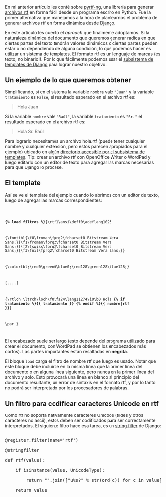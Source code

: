 <html><body><p>En mi anterior artículo les conté sobre <a href="http://www.juanjoconti.com.ar/2008/06/12/soporte-unicode-para-pyrtf-ng/" title="pyrtf-ng" target="_blank">pyrtf-ng</a>, una librería para generar <a href="http://es.wikipedia.org/wiki/Rich_Text_Format" title="Rich Text Format" target="_blank">archivos rtf</a> en forma fácil desde un programa escrito en Python. Fue la primer alternativa que manejamos a la hora de plantearnos el problema de generar archivos rtf en forma dinámica desde <a href="http://www.djangoproject.com" title="Django project" target="_blank">Django</a>.



En este artículo les cuento el <em>aproach</em> que finalmente adoptamos. Si la naturaleza dinámica del documento que queremos generar radica en que ciertas partes del texto tendrán valores dinámicos o ciertas partes pueden estar o no dependiendo de alguna condición, lo que podemos hacer es utilizar un sistema de templates. El formato rtf es un lenguaje de marcas (es texto, no binario!). Por lo que fácilmente podemos usar el <a href="http://www.djangoproject.com/documentation/templates/" target="_blank">subsistema de templates de Django</a> para lograr nuestro objetivo.<!--more-->

</p><h2>Un ejemplo de lo que queremos obtener</h2>

Simplificando, si en el sistema la variable <code>nombre</code> vale <code>"Juan"</code> y la variable <code>tratamiento</code> es <code>False</code>, el resultado esperado en el archivo rtf es:

<blockquote>Hola Juan</blockquote>

Si la variable <code>nombre</code> vale <code>"Raúl"</code>, la variable <code>tratamiento</code> es <code>"Sr."</code> el resultado esperado en el archivo rtf es:

<blockquote>Hola Sr. Raúl</blockquote>

Para lograrlo necesitamos un archivo hola.rtf (puede tener cualquier nombre y cualquier extensión, pero estos parecen apropiados para el ejemplo) ubicado en algún <a href="http://www.djangoproject.com/documentation/settings/#template-dirs" title="Definido en settings.py" target="_blank">directorio accesible por el subsistema de templates</a>. Tip: crear un archivo rtf con OpenOffice Writer o WordPad y luego editarlo con un editor de texto para agregar las marcas necesarias para que Django lo procese.

<h2>El template</h2>

Así se ve el template del ejemplo cuando lo abrimos con un editor de texto, luego de agregar las marcas correspondientes:

<code>

<strong>{% load filtros %}</strong>{\rtf1\ansi\deff0\adeflang1025

{\fonttbl{\f0\froman\fprq2\fcharset0 Bitstream Vera Sans;}{\f1\froman\fprq2\fcharset0 Bitstream Vera Sans;}{\f2\fswiss\fprq2\fcharset0 Bitstream Vera Sans;}{\f3\fnil\fprq2\fcharset0 Bitstream Vera Sans;}}

{\colortbl;\red0\green0\blue0;\red128\green128\blue128;}

[....]

{\rtlch \ltrch\loch\f0\fs24\lang11274\i0\b0 Hola <strong>{% if tratamiento %}{{ tratamiento }} {% endif %}{{ nombre|rtf }}</strong>}

\par }

</code>

El encabezado suele ser largo (esto depende del programa utilizado para crear el documento, con WordPad se obtienen los encabezados más cortos). Las partes importantes están resaltadas en <strong>negrita</strong>.



El bloque <code>load</code> carga el filtro de nombre rtf que luego es usado. Notar que este bloque debe incluirse en la misma línea que la primer línea del documento o en alguna línea siguiente, pero nunca en la primer línea del archivo y solo. Esto provocará una línea en blanco al principio del documento resultante, un error de sintaxis en el formato rtf, y por lo tanto no podrá ser interpretado por los procesadores de palabras.

<h2>Un filtro para codificar caracteres Unicode en rtf</h2>

Como rtf no soporta nativamente caracteres Unicode (tildes y otros caracteres no ascii), estos deben ser codificados para ser correctamente interpretados. El siguiente filtro hace esa tarea, es un <a href="http://www.djangoproject.com/documentation/templates_python/#template-filters-that-expect-strings" target="_blank">string filter</a> de Django:

<pre>

@register.filter(name='rtf')

@stringfilter

def rtf(value):

    if isinstance(value, UnicodeType):

        return "".join(["u%s?" % str(ord(c)) for c in value])

    return value</pre></body></html>